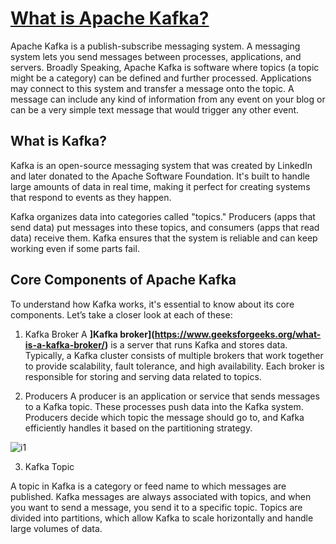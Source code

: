 # **[What is Apache Kafka?](https://www.geeksforgeeks.org/apache-kafka/)**

Apache Kafka is a publish-subscribe messaging system. A messaging system lets you send messages between processes, applications, and servers. Broadly Speaking, Apache Kafka is software where topics (a topic might be a category) can be defined and further processed. Applications may connect to this system and transfer a message onto the topic. A message can include any kind of information from any event on your blog or can be a very simple text message that would trigger any other event.

## What is Kafka?

Kafka is an open-source messaging system that was created by LinkedIn and later donated to the Apache Software Foundation. It's built to handle large amounts of data in real time, making it perfect for creating systems that respond to events as they happen.

Kafka organizes data into categories called "topics." Producers (apps that send data) put messages into these topics, and consumers (apps that read data) receive them. Kafka ensures that the system is reliable and can keep working even if some parts fail.

## Core Components of Apache Kafka

To understand how Kafka works, it's essential to know about its core components. Let’s take a closer look at each of these:

1. Kafka Broker
A **]Kafka broker](<https://www.geeksforgeeks.org/what-is-a-kafka-broker/>)** is a server that runs Kafka and stores data. Typically, a Kafka cluster consists of multiple brokers that work together to provide scalability, fault tolerance, and high availability. Each broker is responsible for storing and serving data related to topics.

2. Producers
A producer is an application or service that sends messages to a Kafka topic. These processes push data into the Kafka system. Producers decide which topic the message should go to, and Kafka efficiently handles it based on the partitioning strategy.

![i1](https://media.geeksforgeeks.org/wp-content/uploads/apache-kafka-cluster.png)

3. Kafka Topic

A topic in Kafka is a category or feed name to which messages are published. Kafka messages are always associated with topics, and when you want to send a message, you send it to a specific topic. Topics are divided into partitions, which allow Kafka to scale horizontally and handle large volumes of data.
